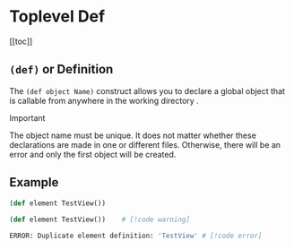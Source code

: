 # Toplevel Def

[[toc]]

## `(def)` or Definition

The `(def object Name)` construct allows you to declare a global object that is callable from anywhere in the working directory .

> [!IMPORTANT]
> The object name must be unique. It does not matter whether these declarations are made in one or different files. Otherwise, there will be an error and only the first object will be created.

## Example

``` python
(def element TestView())
  
(def element TestView())    # [!code warning]

ERROR: Duplicate element definition: 'TestView' # [!code error]
```